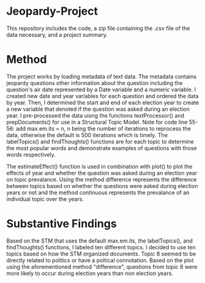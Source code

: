 # Jeopardy-Project
This repository includes the code, a zip file containing the .csv file of the data necessary, and a project summary. 

# Method
The project works by loading metadata of text data. The metadata contains jeopardy questions other information about the question including the question's air date represented by a Date variable and a numeric variable. 
I created new date and year variables for each question and ordered the data by year. Then, I determined the start and end of each election year to create a new variable that denoted if the question was asked during an election year. 
I pre-processed the data uisng the functions textProcessor() and prepDocuments() for use in a Structural Topic Model. Note for code line 55-56: add max.em.its = n, n being the number of iterations to reprocess the data, otherwise the default is 500 iterations which is timely. 
The labelTopics() and findThoughts() functions are for each topic to determine the most popular words and demonstrate examples of questions with those words respectively. 

The estimateEffect() function is used in combination with plot() to plot the effects of year and whether the question was asked during an election year on topic prevalance. Using the method difference represents the difference between topics based on whether the questions were asked during election years or not and the method continuous represents the prevalance of an individual topic over the years. 

# Substantive Findings 
Based on the STM that uses the default max.em.its, the labelTopics(), and findThoughts() functions, I labeled ten different topics. I decided to use ten topics based on how the STM organized documents. Topic 8 seemed to be directly related to politics or have a poltical connotation. Based on the plot using the aforementioned method "difference", questions from topic 8 were more likely to occur during election years than non election years. 
